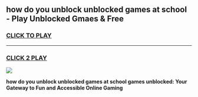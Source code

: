 
## how do you unblock unblocked games at school - Play Unblocked Gmaes & Free
<h3>
<a href="https://news.freeplayer.one?title=how_do_you_unblock_unblocked_games_at_school&ref=23F">CLICK TO PLAY</a></h3>
<hr>

<h3>
<a href="https://news.freeplayer.one?title=how_do_you_unblock_unblocked_games_at_school&ref=23F">CLICK 2 PLAY</a>
  
</h3>

<a href="https://news.freeplayer.one?title=how_do_you_unblock_unblocked_games_at_school&ref=23F/"><img src="https://clearcache.store/games.png"></a>


**how do you unblock unblocked games at school games unblocked: Your Gateway to Fun and Accessible Online Gaming**
